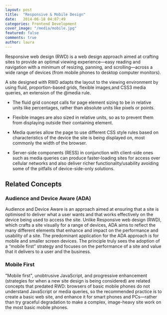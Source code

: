```yaml
---
layout: post
title:  "Responsive & Mobile Design"
date:   2014-06-18 04:07:49
categories: Frontend Development
cover_image: "/media/mobile.jpg"
featured: false
comments: true
author: laura
---
```


Responsive web design (RWD) is a web design approach aimed at crafting sites to provide an optimal viewing experience—easy reading and navigation with a minimum of resizing, panning, and scrolling—across a wide range of devices (from mobile phones to desktop computer monitors).

A site designed with RWD adapts the layout to the viewing environment by using fluid, proportion-based grids, flexible images,and CSS3 media queries, an extension of the @media rule.

<!--more-->

* The fluid grid concept calls for page element sizing to be in relative units like percentages, rather than absolute units like pixels or points.

* Flexible images are also sized in relative units, so as to prevent them from displaying outside their containing element.

* Media queries allow the page to use different CSS style rules based on characteristics of the device the site is being displayed on, most commonly the width of the browser.

* Server-side components (RESS) in conjunction with client-side ones such as media queries can produce faster-loading sites for access over cellular networks and also deliver richer functionality/usability avoiding some of the pitfalls of device-side-only solutions.

## Related Concepts

### Audience and Device Aware (ADA)

Audience and Device Aware is an approach aimed at ensuring that a site is optimised to deliver what a user wants and that works effectively on the device being used to access the site. Unlike Responsive web design (RWD), which crafts a site visually for a range of devices, ADA aims to reflect the many different elements that enhance and impact on the performance and usability of a site. The predominant application for the ADA approach is for mobile and smaller screen devices. The principle truly sees the adoption of a “mobile first” strategy and focuses on the performance of a site and value that it delivers to a user and the business.

### Mobile First

"Mobile first", unobtrusive JavaScript, and progressive enhancement (strategies for when a new site design is being considered) are related concepts that predated RWD: browsers of basic mobile phones do not understand JavaScript or media queries, so the recommended practice is to create a basic web site, and enhance it for smart phones and PCs—rather than try graceful degradation to make a complex, image-heavy site work on the most basic mobile phones.
